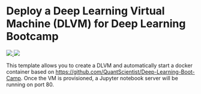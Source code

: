 # Deploy a Deep Learning Virtual Machine (DLVM) for Deep Learning Bootcamp

<a href="https://portal.azure.com/#create/Microsoft.Template/uri/https%3A%2F%2Fraw.githubusercontent.com%2Fwbuchwalter%2Fdeep-learning-bootcamp-vm%2Fmaster%2Fazuredeploy.json" target="_blank">
    <img src="http://azuredeploy.net/deploybutton.png"/>
</a>
<a href="http://armviz.io/#/?load=https%3A%2F%2Fraw.githubusercontent.com%2Fwbuchwalter%2Fdeep-learning-bootcamp-vm%2Fmaster%2Fazuredeploy.json" target="_blank">
    <img src="http://armviz.io/visualizebutton.png"/>
</a>

This template allows you to create a DLVM and automatically start a docker container based on https://github.com/QuantScientist/Deep-Learning-Boot-Camp.
Once the VM is provisioned, a Jupyter notebook server will be running on port 80.

